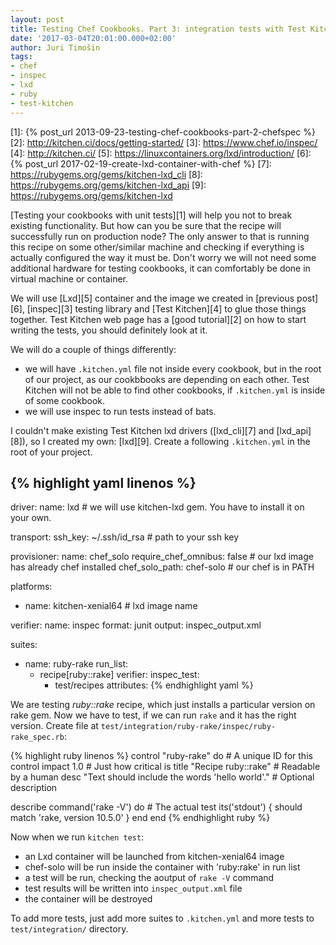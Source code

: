 ```yaml
---
layout: post
title: Testing Chef Cookbooks. Part 3: integration tests with Test Kitchen, Inspec, Lxd.
date: '2017-03-04T20:01:00.000+02:00'
author: Juri Timošin
tags:
- chef
- inspec
- lxd
- ruby
- test-kitchen
---
```


[1]: {% post_url 2013-09-23-testing-chef-cookbooks-part-2-chefspec %}
[2]: http://kitchen.ci/docs/getting-started/
[3]: https://www.chef.io/inspec/
[4]: http://kitchen.ci/
[5]: https://linuxcontainers.org/lxd/introduction/
[6]: {% post_url 2017-02-19-create-lxd-container-with-chef %}
[7]: https://rubygems.org/gems/kitchen-lxd_cli
[8]: https://rubygems.org/gems/kitchen-lxd_api
[9]: https://rubygems.org/gems/kitchen-lxd

[Testing your cookbooks with unit tests][1] will help you not to break existing functionality. But
how can you be sure that the recipe will successfully run on production node? The only answer to
that is running this recipe on some other/similar machine and checking if everything is actually
configured the way it must be. Don't worry we will not need some additional hardware for testing
cookbooks, it can comfortably be done in virtual machine or container.

<!--more-->

We will use [Lxd][5] container and the image we created in [previous post][6], [inspec][3] testing
library and [Test Kitchen][4] to glue those things together. Test Kitchen web page has a
[good tutorial][2] on how to start writing the tests, you should definitely look at it.

We will do a couple of things differently:

- we will have `.kitchen.yml` file not inside every cookbook, but in the root of our project, as
our cookbbooks are depending on each other. Test Kitchen will not be able to find other cookbooks,
if `.kitchen.yml` is inside of some cookbook.
- we will use inspec to run tests instead of bats.

I couldn't make existing Test Kitchen lxd drivers ([lxd_cli][7] and [lxd_api][8]), so I created my
own: [lxd][9]. Create a following `.kitchen.yml` in the root of your project.

{% highlight yaml linenos %}
---
driver:
  name: lxd # we will use kitchen-lxd gem. You have to install it on your own.

transport:
  ssh_key: ~/.ssh/id_rsa # path to your ssh key

provisioner:
  name: chef_solo
  require_chef_omnibus: false # our lxd image has already chef installed
  chef_solo_path: chef-solo # our chef is in PATH

platforms:
  - name: kitchen-xenial64 # lxd image name

verifier:
  name: inspec
  format: junit
  output: inspec_output.xml

suites:
  - name: ruby-rake
    run_list:
      - recipe[ruby::rake]
    verifier:
      inspec_test:
        - test/recipes
    attributes:
{% endhighlight yaml %}

We are testing _ruby::rake_ recipe, which just installs a particular version on rake gem. Now we
have to test, if we can run `rake` and it has the right version. Create file at
`test/integration/ruby-rake/inspec/ruby-rake_spec.rb`:

{% highlight ruby linenos %}
control "ruby-rake" do                                # A unique ID for this control
  impact 1.0                                          # Just how critical is
  title "Recipe ruby::rake"                           # Readable by a human
  desc "Text should include the words 'hello world'." # Optional description

  describe command('rake -V') do                      # The actual test
    its('stdout') { should match 'rake, version 10.5.0' }
  end
end
{% endhighlight ruby %}

Now when we run `kitchen test`:
- an Lxd container will be launched from kitchen-xenial64 image
- chef-solo will be run inside the container with 'ruby:rake' in run list
- a test will be run, checking the aoutput of `rake -V` command
- test results will be written into `inspec_output.xml` file
- the container will be destroyed

To add more tests, just add more suites to `.kitchen.yml` and more tests to `test/integration/`
directory.
